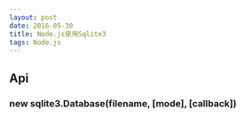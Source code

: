 ```yaml
---
layout: post
date: 2016-05-30
title: Node.js使用Sqlite3
tags: Node.js
---
```


## Api
### new sqlite3.Database(filename, [mode], [callback])
